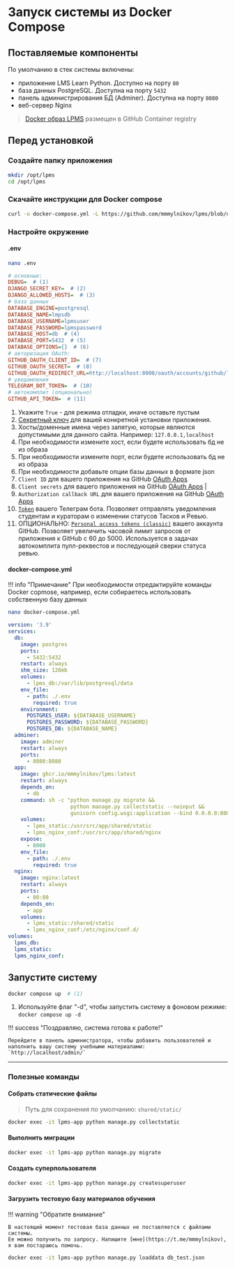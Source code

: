 # Запуск системы из Docker Compose


## Поставляемые компоненты

По умолчанию в стек системы включены:

- приложение LMS Learn Python. Доступно на порту `80`
- база данных PostgreSQL. Доступна на порту `5432`
- панель администрирования БД (Adminer). Доступна на порту `8080`
- веб-сервер Nginx

> [Docker образ LPMS](https://github.com/mmmylnikov/lpms/pkgs/container/lpms) размещен в GitHub Container registry


## Перед установкой

### Создайте папку приложения

``` sh
mkdir /opt/lpms
cd /opt/lpms
```

### Скачайте инструкции для Docker compose 

``` sh
curl -o docker-compose.yml -L https://github.com/mmmylnikov/lpms/blob/dev/docker-compose-ghcr.yml
```

### Настройте окружение

#### .env

``` sh
nano .env
```

``` ini title=".env"
# основные:
DEBUG=  # (1)
DJANGO_SECRET_KEY=  # (2)
DJANGO_ALLOWED_HOSTS=  # (3)
# база данных
DATABASE_ENGINE=postgresql
DATABASE_NAME=lmpsdb
DATABASE_USERNAME=lpmsuser
DATABASE_PASSWORD=lpmspassword
DATABASE_HOST=db  # (4)
DATABASE_PORT=5432  # (5)
DATABASE_OPTIONS={}  # (6)
# авторизация OAuth:
GITHUB_OAUTH_CLIENT_ID=  # (7)
GITHUB_OAUTH_SECRET=  # (8)
GITHUB_OAUTH_REDIRECT_URL=http://localhost:8000/oauth/accounts/github/login/callback/  # (9)
# уведомления
TELEGRAM_BOT_TOKEN=  # (10)
# автокомплит (опционально)
GITHUB_API_TOKEN=  # (11)

```

1. Укажите `True` - для режима отладки, иначе оставьте пустым 
2. [Секретный ключ](https://docs.djangoproject.com/en/5.0/ref/settings/#secret-key) для вашей конкретной установки приложения.
3. Хосты/доменные имена через запятую, которые являются допустимыми для данного сайта. Например: `127.0.0.1,localhost` 
4. При необходимости измените хост, если будете использовать бд не из образа
5. При необходимости измените порт, если будете использовать бд не из образа
6. При необходимости добавьте опции базы данных в формате json
7. `Client ID` для вашего приложения на GitHub [OAuth Apps](https://github.com/settings/developers)
8. `Client secrets` для вашего приложения на GitHub [OAuth Apps](https://github.com/settings/developers) |
9. `Authorization callback URL` для вашего приложения на GitHub [OAuth Apps](https://github.com/settings/developers)
10. [`Token`](https://core.telegram.org/bots/features#creating-a-new-bot) вашего Телеграм бота. Позволяет отправлять уведомления студентам и кураторам о изменении статусов Тасков и Ревью. 
11. ОПЦИОНАЛЬНО: [`Personal access tokens (classic)`](https://github.com/settings/tokens) вашего аккаунта GitHub. Позволяет увеличить часовой лимит запросов от приложения к GitHub c 60 до 5000. Используется в задачах автокомплита пулл-реквестов и последующей сверки статуса ревью.

#### docker-compose.yml

!!! info "Примечание"
    При необходимости отредактируйте команды Docker copmose, например, 
    если собираетесь использовать собственную базу данных

``` sh
nano docker-compose.yml
```

``` yml title="docker-compose.yml" linenums="1"
version: '3.9'
services:
  db:
    image: postgres
    ports:
      - 5432:5432
    restart: always
    shm_size: 128mb
    volumes:
      - lpms_db:/var/lib/postgresql/data
    env_file:
      - path: ./.env
        required: true
    environment:
      POSTGRES_USER: ${DATABASE_USERNAME}
      POSTGRES_PASSWORD: ${DATABASE_PASSWORD}
      POSTGRES_DB: ${DATABASE_NAME}
  adminer:
    image: adminer
    restart: always
    ports:
      - 8080:8080
  app:
    image: ghcr.io/mmmylnikov/lpms:latest
    restart: always
    depends_on:
      - db
    command: sh -c "python manage.py migrate &&
                    python manage.py collectstatic --noinput &&
                    gunicorn config.wsgi:application --bind 0.0.0.0:8000"
    volumes:
      - lpms_static:/usr/src/app/shared/static
      - lpms_nginx_conf:/usr/src/app/shared/nginx
    expose:
      - 8000
    env_file:
      - path: ./.env
        required: true
  nginx:
    image: nginx:latest
    restart: always
    ports:
      - 80:80
    depends_on:
      - app
    volumes:
      - lpms_static:/shared/static
      - lpms_nginx_conf:/etc/nginx/conf.d/
volumes:
  lpms_db:
  lpms_static:
  lpms_nginx_conf:
```

## Запустите систему

``` bash 
docker compose up  # (1)
```

1. Используйте флаг "-d", чтобы запустить систему в фоновом режиме: `docker compose up -d`

!!! success "Поздравляю, система готова к работе!"

    Перейдите в панель администратора, чтобы добавить пользователей и 
    наполнить вашу систему учебными материалами:
    `http://localhost/admin/`
****

### Полезные команды

#### Собрать статические файлы 

> Путь для сохранения по умолчанию: `shared/static/`

``` bash 
docker exec -it lpms-app python manage.py collectstatic
```

#### Выполнить миграции

``` bash 
docker exec -it lpms-app python manage.py migrate
```

#### Создать суперпользователя

``` bash 
docker exec -it lpms-app python manage.py createsuperuser
```

#### Загрузить тестовую базу материалов обучения

!!! warning "Обратите внимание"

    В настоящий момент тестовая база данных не поставляется с файлами системы. 
    Ее можно получить по запросу. Напишите [мне](https://t.me/mmmylnikov), я вам постараюсь помочь.

``` bash 
docker exec -it lpms-app python manage.py loaddata db_test.json
```
